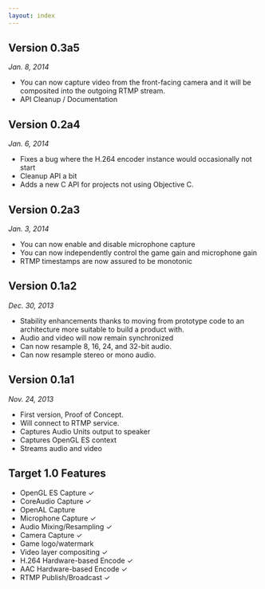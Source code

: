 ```yaml
---
layout: index
---
```


Version 0.3a5
----
*Jan. 8, 2014*

- You can now capture video from the front-facing camera and it will be composited into the outgoing RTMP stream.
- API Cleanup / Documentation

Version 0.2a4
----
*Jan. 6, 2014*

- Fixes a bug where the H.264 encoder instance would occasionally not start
- Cleanup API a bit
- Adds a new C API for projects not using Objective C.


Version 0.2a3
----
*Jan. 3, 2014*

- You can now enable and disable microphone capture
- You can now independently control the game gain and microphone gain
- RTMP timestamps are now assured to be monotonic


Version 0.1a2
----
*Dec. 30, 2013*

- Stability enhancements thanks to moving from prototype code to an architecture more suitable to build a product with.
- Audio and video will now remain synchronized
- Can now resample 8, 16, 24, and 32-bit audio.
- Can now resample stereo or mono audio.


Version 0.1a1
----
*Nov. 24, 2013*

- First version, Proof of Concept.
- Will connect to RTMP service.
- Captures Audio Units output to speaker
- Captures OpenGL ES context
- Streams audio and video

Target 1.0 Features
----

- OpenGL ES Capture ✓
- CoreAudio Capture ✓
- OpenAL Capture
- Microphone Capture ✓
- Audio Mixing/Resampling ✓
- Camera Capture ✓
- Game logo/watermark
- Video layer compositing ✓
- H.264 Hardware-based Encode ✓
- AAC Hardware-based Encode ✓
- RTMP Publish/Broadcast ✓
